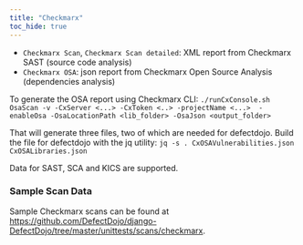 ```yaml
---
title: "Checkmarx"
toc_hide: true
---
```

- `Checkmarx Scan`, `Checkmarx Scan detailed`: XML report from Checkmarx SAST (source code analysis)
- `Checkmarx OSA`: json report from Checkmarx Open Source Analysis (dependencies analysis)

To generate the OSA report using Checkmarx CLI:
`./runCxConsole.sh OsaScan -v -CxServer <...> -CxToken <..> -projectName <...>  -enableOsa -OsaLocationPath <lib_folder> -OsaJson <output_folder>`

That will generate three files, two of which are needed for defectdojo. Build the file for defectdojo with the jq utility:
`jq -s . CxOSAVulnerabilities.json CxOSALibraries.json`

Data for SAST, SCA and KICS are supported.

### Sample Scan Data
Sample Checkmarx scans can be found at https://github.com/DefectDojo/django-DefectDojo/tree/master/unittests/scans/checkmarx.